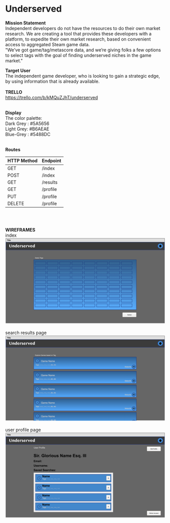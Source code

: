 # Underserved

<b> Mission Statement </b><br/>
Independent developers do not have the resources to do their own market research. We are creating a tool that provides these developers with a platform, to expedite their own market research, based on convenient access to aggregated Steam game data.<br/>
"We’ve got game/tag/metascore data, and we’re giving folks a few options to select tags with the goal of finding underserved niches in the game market."

<b>Target User</b><br/>
The independent game developer, who is looking to gain a strategic edge, by using information that is already available.<br/><br/>
<b>TRELLO</b><br/>
https://trello.com/b/kMQuZJhT/underserved<br/><br/>

<b>Display</b><br/>
The color palette:<br/>
Dark Grey : #5A5656<br/>
Light Grey: #B6AEAE<br/>
Blue-Grey : #5488DC<br/><br/>

<b>Routes</b><br/>

HTTP Method|Endpoint
---|---
|GET|/index|
|POST|/index|
|GET|/results|
|GET|/profile|
|PUT|/profile|
|DELETE|/profile|<br/>
<br/><br/>


<b>WIREFRAMES</b><br/>
index<br/>
![MP](https://github.com/jake94chavez/Underserved/blob/chanten_branch/index.png)<br/><br/>
search results page<br/>
![MP](https://github.com/jake94chavez/Underserved/blob/chanten_branch/searchResults.png)<br/><br/>
user profile page<br/>
![MP](https://github.com/jake94chavez/Underserved/blob/chanten_branch/userProfile.png)<br/><br/>

